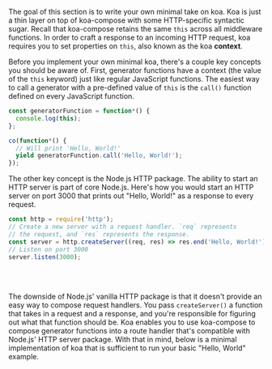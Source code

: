 The goal of this section is to write your own minimal take on koa. Koa is just
a thin layer on top of koa-compose with some HTTP-specific syntactic sugar.
Recall that koa-compose retains the same `this` across all middleware functions.
In order to craft a response to an incoming HTTP request, koa requires you to
set properties on `this`, also known as the koa **context**.

Before you implement your own minimal koa, there's a couple key concepts you
should be aware of. First, generator functions have a context
(the value of the `this` keyword) just like
regular JavaScript functions. The easiest way to call a generator with a
pre-defined value of `this` is the `call()` function defined on every JavaScript
function.

```javascript
const generatorFunction = function*() {
  console.log(this);
};

co(function*() {
  // Will print 'Hello, World!'
  yield generatorFunction.call('Hello, World!');
});
```

The other key concept is the Node.js HTTP package. The ability to start an
HTTP server is part of core Node.js. Here's how you would start an HTTP server
on port 3000 that prints out "Hello, World!" as a response to every request.

```javascript
const http = require('http');
// Create a new server with a request handler. `req` represents
// the request, and `res` represents the response.
const server = http.createServer((req, res) => res.end('Hello, World!'));
// Listen on port 3000
server.listen(3000);
```

<br><br>

The downside of Node.js' vanilla HTTP package is that it doesn't provide an
easy way to compose request handlers. You pass `createServer()` a function
that takes in a request and a response, and you're responsible for figuring
out what that function should be. Koa enables you to use koa-compose to compose
generator functions into a route handler that's compatible with Node.js' HTTP
server package. With that in mind, below is a minimal implementation of koa
that is sufficient to run your basic "Hello, World" example.
